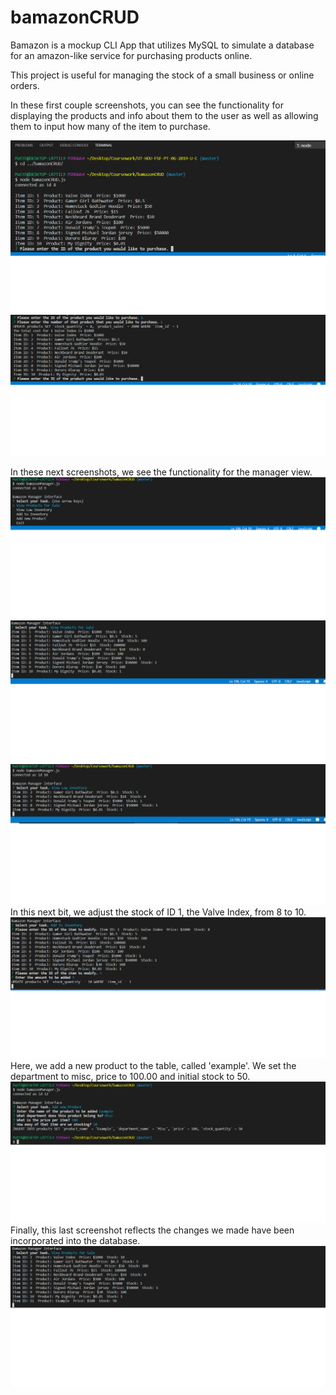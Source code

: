 # bamazonCRUD

Bamazon is a mockup CLI App that utilizes MySQL to simulate a database for an amazon-like service for purchasing products online.  

This project is useful for managing the stock of a small business or online orders.

In these first couple screenshots, you can see the functionality for displaying the products and info about them to the user as well as allowing them to input how many of the item to purchase.

![Screenshot1](ScreenShots/SS1.png)
![Screenshot2](ScreenShots/SS2.png)

In these next screenshots, we see the functionality for the manager view.  
![Screenshot3](ScreenShots/SS3.png)
![Screenshot4](ScreenShots/SS4.png)
![Screenshot5](ScreenShots/SS5.png)
In this next bit, we adjust the stock of ID 1, the Valve Index, from 8 to 10.
![Screenshot6](ScreenShots/SS6.png)
Here, we add a new product to the table, called 'example'.  We set the department to misc, price to 100.00 and initial stock to 50.
![Screenshot7](ScreenShots/SS7.png)
Finally, this last screenshot reflects the changes we made have been incorporated into the database.
![Screenshot8](ScreenShots/SS8.png)
